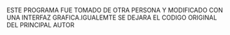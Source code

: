 ESTE PROGRAMA FUE TOMADO DE OTRA PERSONA Y MODIFICADO CON UNA INTERFAZ GRAFICA.IGUALEMTE SE DEJARA EL CODIGO ORIGINAL DEL PRINCIPAL AUTOR
